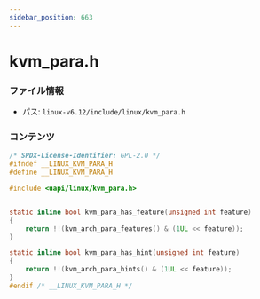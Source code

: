 ```yaml
---
sidebar_position: 663
---
```

# kvm_para.h

### ファイル情報

- パス: `linux-v6.12/include/linux/kvm_para.h`

### コンテンツ

```h
/* SPDX-License-Identifier: GPL-2.0 */
#ifndef __LINUX_KVM_PARA_H
#define __LINUX_KVM_PARA_H

#include <uapi/linux/kvm_para.h>


static inline bool kvm_para_has_feature(unsigned int feature)
{
	return !!(kvm_arch_para_features() & (1UL << feature));
}

static inline bool kvm_para_has_hint(unsigned int feature)
{
	return !!(kvm_arch_para_hints() & (1UL << feature));
}
#endif /* __LINUX_KVM_PARA_H */

```

